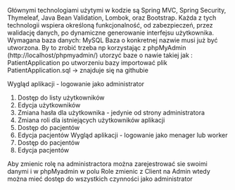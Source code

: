 Głównymi technologiami użytymi w kodzie są Spring MVC, Spring Security,
Thymeleaf, Java Bean Validation, Lombok, oraz Bootstrap. Każda z tych technologii
wspiera określoną funkcjonalność, od zabezpieczeń, przez walidację danych, po
dynamiczne generowanie interfejsu użytkownika.
Wymagana baza danych: MySQL
 Baza o konkretnej nazwie musi już być utworzona. By to zrobić trzeba np korzystając z phpMyAdmin (http://localhost/phpmyadmin/) utorzyć baze o nawie takiej
jak : PatientApplication 
po utworzeniu bazy importować plik PatientApplication.sql -> znajduje się na githubie


Wygląd aplikacji - logowanie jako administrator
1. Dostęp do listy użytkowników
2. Edycja użytkowników 
3. Zmiana hasła dla użytkownika - jedynie od strony administratora
4. Zmiana roli dla istniejących użytkowników aplikacji
5. Dostęp do pacjentów
6. Edycja pacjentów 
Wygląd aplikacji - logowanie jako menager lub worker
1. Dostęp do pacjentów
2. Edycja pacjentów

Aby zmienic rolę na administractora można zarejestrować sie swoimi danymi i w phpMyadmin w polu Role zmienic z Client na Admin wtedy można mieć dostęp do wszystkich czynności jako administrator


